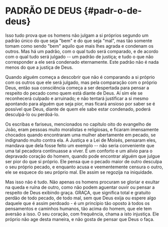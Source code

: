 # PADRÃO DE DEUS {#padr-o-de-deus}

Isso tudo prova que os homens não julgam a si próprios segundo um padrão único do que seja &quot;bem&quot; e do que seja &quot;mal&quot;, mas tão somente tomam como sendo &quot;bem&quot; aquilo que mais lhes agrada e condenam os outros. Mas há um padrão, com o qual tudo será comparado, e de acordo com o qual tudo será julgado -- um padrão de justiça; e tudo o que não corresponder a ele será condenado eternamente. Este padrão não é nada menos do que a justiça de Deus.

Quando alguém começa a descobrir que não é comparando a si próprio com os outros que ele será julgado, mas pela comparação com o próprio Deus, então sua consciência começa a ser despertada para pensar a respeito do pecado como quem está diante de Deus. Aí sim ele se reconhecerá culpado e arruinado; e não tentará justificar a si mesmo apontando para alguém que seja pior, mas ficará ansioso por saber se é possível que Deus, diante de quem ele sabe estar condenado, poderá desculpá-lo ou perdoá-lo.

Os escribas e fariseus, mencionados no capítulo oito do evangelho de João, eram pessoas muito moralistas e religiosas, e ficaram imensamente chocados quando encontraram uma mulher abertamente em pecado, se indignando muito contra ela. A Justiça e a Lei de Moisés, pensaram eles, mandava que dela fosse feito um exemplo -- não seria conveniente que uma tal pecadora continuasse a viver. É um conforto e um alívio para o depravado coração do homem, quando pode encontrar alguém que julgue ser pior do que si próprio. Ele pensa que o pecado maior de outro desculpa o seu próprio pecado, e enquanto acusa e veementemente censura o outro, ele se esquece do seu próprio mal. Ele assim se regozija na iniquidade.

Mas isso não é tudo. Não apenas os homens procuram se gloriar e exultar na queda e ruína de outro, como não podem aguentar ouvir ou pensar a respeito de Deus exibindo graça. GRAÇA, que significa total e gratuito perdão de todo pecado, de todo mal, sem que Deus exija ou espere algo daquele que é assim perdoado - é um princípio tão oposto à todos os pensamentos e caminhos humanos, tão acima do homem, que ele tem aversão a isso. O seu coração, com frequência, chama a isto injustiça. Ele próprio não age desta maneira, e não gosta de pensar que Deus o faça.
